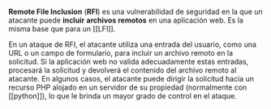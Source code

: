 **Remote File Inclusion** (**RFI**) es una vulnerabilidad de seguridad en la que un atacante puede **incluir** **archivos remotos** en una aplicación web. Es la misma base que para un [[LFI]].

En un ataque de RFI, el atacante utiliza una entrada del usuario, como una URL o un campo de formulario, para incluir un archivo remoto en la solicitud. Si la aplicación web no valida adecuadamente estas entradas, procesará la solicitud y devolverá el contenido del archivo remoto al atacante. En algunos casos, el atacante puede dirigir la solicitud hacia un recurso PHP alojado en un servidor de su propiedad (normalmente con [[python]]), lo que le brinda un mayor grado de control en el ataque.